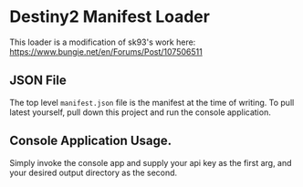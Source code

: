 # Destiny2 Manifest Loader
This loader is a modification of sk93's work here: https://www.bungie.net/en/Forums/Post/107506511

## JSON File
The top level `manifest.json` file is the manifest at the time of writing. To pull latest yourself, pull down this project and run the console application.

## Console Application Usage.
Simply invoke the console app and supply your api key as the first arg, and your desired output directory as the second.
